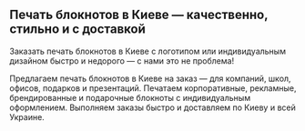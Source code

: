 ## Печать блокнотов в Киеве — качественно, стильно и с доставкой

Заказать печать блокнотов в Киеве с логотипом или индивидуальным дизайном быстро и недорого — с нами это не проблема!

Предлагаем печать блокнотов в Киеве на заказ — для компаний, школ, офисов, подарков и презентаций. Печатаем корпоративные, рекламные, брендированные и подарочные блокноты с индивидуальным оформлением. Выполняем заказы быстро и доставляем по Киеву и всей Украине.